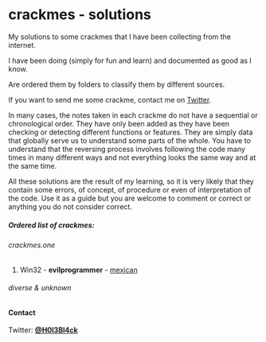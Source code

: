 # crackmes - solutions
My solutions to some crackmes that I have been collecting from the internet.

I have been doing (simply for fun and learn) and documented as good as I know.

Are ordered them by folders to classify them by different sources.

If you want to send me some crackme, contact me on [Twitter](#Contact).

In many cases, the notes taken in each crackme do not have a sequential or chronological order. They have only been added as they have been checking or detecting different functions or features. They are simply data that globally serve us to understand some parts of the whole. You have to understand that the reversing process involves following the code many times in many different ways and not everything looks the same way and at the same time.

All these solutions are the result of my learning, so it is very likely that they contain some errors, of concept, of procedure or even of interpretation of the code. Use it as a guide but you are welcome to comment or correct or anything you do not consider correct.


##### Ordered list of crackmes:

###### crackmes.one

1. Win32 - **evilprogrammer** - [mexican](https://github.com/gabimarti/crackmes-solutions/tree/master/crackmes.one/evilprogrammer-mexican/b1h0-evilprogrammer-mexican.md) 


###### diverse & unknown


#### Contact

Twitter: [**@H0l3Bl4ck**](https://twitter.com/H0l3Bl4ck)


